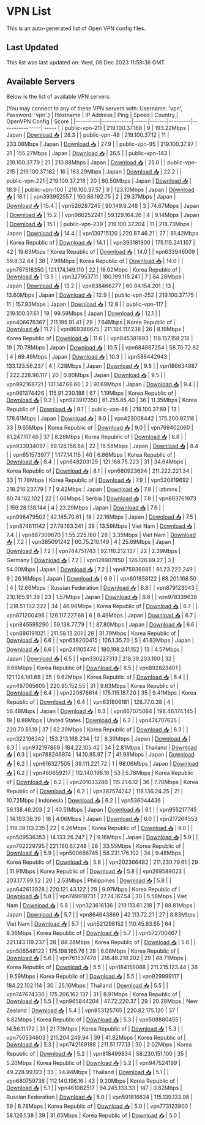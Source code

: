 # VPN List

This is an auto-generated list of Open VPN config files.

## Last Updated

This list was last updated on: Wed, 06 Dec 2023 11:59:36 GMT.

## Available Servers

Below is the list of available VPN servers:

(You may connect to any of these VPN servers with: Username: 'vpn', Password: 'vpn'.)
| Hostname | IP Address | Ping | Speed | Country | OpenVPN Config | Score |
|----------|------------|------|-------|---------|----------------| ----- |
| public-vpn-211 | 219.100.37.168 | 9 | 193.22Mbps | Japan | [Download 📥](./configs/server_0_JP.ovpn) | 28.3 |
| public-vpn-48 | 219.100.37.12 | 11 | 233.08Mbps | Japan | [Download 📥](./configs/server_1_JP.ovpn) | 27.9 |
| public-vpn-95 | 219.100.37.97 | 21 | 155.27Mbps | Japan | [Download 📥](./configs/server_2_JP.ovpn) | 26.5 |
| public-vpn-143 | 219.100.37.79 | 21 | 210.88Mbps | Japan | [Download 📥](./configs/server_3_JP.ovpn) | 25.0 |
| public-vpn-215 | 219.100.37.182 | 16 | 163.29Mbps | Japan | [Download 📥](./configs/server_4_JP.ovpn) | 22.2 |
| public-vpn-221 | 219.100.37.218 | 20 | 60.50Mbps | Japan | [Download 📥](./configs/server_5_JP.ovpn) | 18.9 |
| public-vpn-100 | 219.100.37.57 | 9 | 123.10Mbps | Japan | [Download 📥](./configs/server_6_JP.ovpn) | 18.1 |
| vpn393952557 | 160.86.192.75 | 2 | 29.37Mbps | Japan | [Download 📥](./configs/server_7_JP.ovpn) | 15.4 |
| vpn526287245 | 90.149.8.248 | 3 | 74.67Mbps | Japan | [Download 📥](./configs/server_8_JP.ovpn) | 15.2 |
| vpn986252241 | 59.129.164.26 | 4 | 9.14Mbps | Japan | [Download 📥](./configs/server_9_JP.ovpn) | 15.1 |
| public-vpn-239 | 219.100.37.204 | 11 | 218.73Mbps | Japan | [Download 📥](./configs/server_10_JP.ovpn) | 14.4 |
| vpn139715120 | 220.87.46.21 | 27 | 81.42Mbps | Korea Republic of | [Download 📥](./configs/server_11_KR.ovpn) | 14.1 |
| vpn393181900 | 175.115.241.107 | 42 | 19.63Mbps | Korea Republic of | [Download 📥](./configs/server_12_KR.ovpn) | 14.0 |
| vpn633946009 | 59.8.32.44 | 38 | 7.98Mbps | Korea Republic of | [Download 📥](./configs/server_13_KR.ovpn) | 14.0 |
| vpn787518350 | 121.174.149.110 | 22 | 16.02Mbps | Korea Republic of | [Download 📥](./configs/server_14_KR.ovpn) | 13.5 |
| vpn327953711 | 180.199.115.241 | 7 | 84.28Mbps | Japan | [Download 📥](./configs/server_15_JP.ovpn) | 13.2 |
| vpn638466277 | 60.94.154.201 | 13 | 13.60Mbps | Japan | [Download 📥](./configs/server_16_JP.ovpn) | 12.9 |
| public-vpn-252 | 219.100.37.175 | 11 | 157.93Mbps | Japan | [Download 📥](./configs/server_17_JP.ovpn) | 12.8 |
| public-vpn-117 | 219.100.37.61 | 19 | 99.59Mbps | Japan | [Download 📥](./configs/server_18_JP.ovpn) | 12.1 |
| vpn406676367 | 211.195.91.41 | 29 | 7.64Mbps | Korea Republic of | [Download 📥](./configs/server_19_KR.ovpn) | 11.7 |
| vpn869386675 | 211.184.117.238 | 26 | 8.19Mbps | Korea Republic of | [Download 📥](./configs/server_20_KR.ovpn) | 11.6 |
| vpn845381893 | 118.157.158.218 | 19 | 70.78Mbps | Japan | [Download 📥](./configs/server_21_JP.ovpn) | 10.5 |
| vpn684867254 | 58.70.72.82 | 4 | 69.49Mbps | Japan | [Download 📥](./configs/server_22_JP.ovpn) | 10.3 |
| vpn586442943 | 133.123.56.237 | 4 | 7.28Mbps | Japan | [Download 📥](./configs/server_23_JP.ovpn) | 9.8 |
| vpn186634887 | 222.228.96.117 | 20 | 0.80Mbps | Japan | [Download 📥](./configs/server_24_JP.ovpn) | 9.5 |
| vpn992168721 | 131.147.66.60 | 2 | 97.69Mbps | Japan | [Download 📥](./configs/server_25_JP.ovpn) | 9.4 |
| vpn961374426 | 115.91.230.188 | 67 | 1.19Mbps | Korea Republic of | [Download 📥](./configs/server_26_KR.ovpn) | 9.2 |
| vpn923917350 | 61.255.85.40 | 36 | 11.35Mbps | Korea Republic of | [Download 📥](./configs/server_27_KR.ovpn) | 9.1 |
| public-vpn-86 | 219.100.37.69 | 13 | 178.61Mbps | Japan | [Download 📥](./configs/server_28_JP.ovpn) | 9.0 |
| vpn423008442 | 175.200.97.118 | 33 | 9.65Mbps | Korea Republic of | [Download 📥](./configs/server_29_KR.ovpn) | 9.0 |
| vpn769402060 | 61.247.117.46 | 37 | 8.28Mbps | Korea Republic of | [Download 📥](./configs/server_30_KR.ovpn) | 8.8 |
| vpn933934097 | 59.128.156.84 | 22 | 16.58Mbps | Japan | [Download 📥](./configs/server_31_JP.ovpn) | 8.4 |
| vpn651573977 | 1.177.14.115 | 40 | 6.86Mbps | Korea Republic of | [Download 📥](./configs/server_32_KR.ovpn) | 8.4 |
| vpn648203125 | 121.168.75.223 | 31 | 34.64Mbps | Korea Republic of | [Download 📥](./configs/server_33_KR.ovpn) | 8.1 |
| vpn660923694 | 211.222.221.34 | 33 | 11.78Mbps | Korea Republic of | [Download 📥](./configs/server_34_KR.ovpn) | 7.9 |
| vpn520819692 | 218.216.237.79 | 7 | 9.42Mbps | Japan | [Download 📥](./configs/server_35_JP.ovpn) | 7.8 |
| izbmns | 80.74.162.102 | 22 | 1.66Mbps | Serbia | [Download 📥](./configs/server_36_RS.ovpn) | 7.8 |
| vpn893761973 | 159.28.138.144 | 4 | 23.29Mbps | Japan | [Download 📥](./configs/server_37_JP.ovpn) | 7.6 |
| vpn996479502 | 42.145.70.61 | 18 | 22.16Mbps | Japan | [Download 📥](./configs/server_38_JP.ovpn) | 7.5 |
| vpn874611142 | 27.79.163.241 | 38 | 13.59Mbps | Viet Nam | [Download 📥](./configs/server_39_VN.ovpn) | 7.4 |
| vpn887309670 | 1.55.225.160 | 28 | 3.35Mbps | Viet Nam | [Download 📥](./configs/server_40_VN.ovpn) | 7.2 |
| vpn385091242 | 60.75.210.149 | 4 | 25.69Mbps | Japan | [Download 📥](./configs/server_41_JP.ovpn) | 7.2 |
| vpn744751743 | 92.116.212.137 | 22 | 2.39Mbps | Germany | [Download 📥](./configs/server_42_DE.ovpn) | 7.2 |
| vpn128907850 | 126.126.89.27 | 3 | 54.00Mbps | Japan | [Download 📥](./configs/server_43_JP.ovpn) | 7.2 |
| vpn875936885 | 81.23.222.249 | 9 | 26.16Mbps | Japan | [Download 📥](./configs/server_44_JP.ovpn) | 6.9 |
| vpn801858122 | 88.201.168.50 | 4 | 12.66Mbps | Russian Federation | [Download 📥](./configs/server_45_RU.ovpn) | 6.8 |
| vpn879123043 | 210.165.91.39 | 23 | 1.57Mbps | Japan | [Download 📥](./configs/server_46_JP.ovpn) | 6.8 |
| vpn978339638 | 218.51.132.222 | 34 | 46.96Mbps | Korea Republic of | [Download 📥](./configs/server_47_KR.ovpn) | 6.7 |
| vpn871200496 | 126.117.227.68 | 6 | 9.49Mbps | Japan | [Download 📥](./configs/server_48_JP.ovpn) | 6.7 |
| vpn845595290 | 59.138.77.79 | 1 | 87.80Mbps | Japan | [Download 📥](./configs/server_49_JP.ovpn) | 6.6 |
| vpn886191021 | 211.58.13.201 | 28 | 31.79Mbps | Korea Republic of | [Download 📥](./configs/server_50_KR.ovpn) | 6.6 |
| vpn658200415 | 126.1.35.70 | 5 | 41.83Mbps | Japan | [Download 📥](./configs/server_51_JP.ovpn) | 6.6 |
| vpn241105474 | 180.198.241.152 | 13 | 4.57Mbps | Japan | [Download 📥](./configs/server_52_JP.ovpn) | 6.5 |
| vpn330227313 | 218.39.203.160 | 32 | 9.66Mbps | Korea Republic of | [Download 📥](./configs/server_53_KR.ovpn) | 6.5 |
| vpn892823401 | 121.124.141.68 | 35 | 9.62Mbps | Korea Republic of | [Download 📥](./configs/server_54_KR.ovpn) | 6.4 |
| vpn497065605 | 220.95.152.55 | 31 | 9.63Mbps | Korea Republic of | [Download 📥](./configs/server_55_KR.ovpn) | 6.4 |
| vpn220876614 | 175.115.187.20 | 35 | 9.41Mbps | Korea Republic of | [Download 📥](./configs/server_56_KR.ovpn) | 6.4 |
| vpn631806181 | 126.77.0.38 | 4 | 56.48Mbps | Japan | [Download 📥](./configs/server_57_JP.ovpn) | 6.3 |
| vpn867075084 | 198.46.174.145 | 19 | 8.88Mbps | United States | [Download 📥](./configs/server_58_US.ovpn) | 6.3 |
| vpn474707625 | 220.70.81.19 | 37 | 62.39Mbps | Korea Republic of | [Download 📥](./configs/server_59_KR.ovpn) | 6.3 |
| vpn322196242 | 153.213.168.234 | 12 | 8.39Mbps | Japan | [Download 📥](./configs/server_60_JP.ovpn) | 6.3 |
| vpn932197869 | 184.22.105.42 | 34 | 2.81Mbps | Thailand | [Download 📥](./configs/server_61_TH.ovpn) | 6.3 |
| vpn788246974 | 14.10.85.97 | 7 | 41.98Mbps | Japan | [Download 📥](./configs/server_62_JP.ovpn) | 6.2 |
| vpn616327505 | 39.111.221.72 | 1 | 98.06Mbps | Japan | [Download 📥](./configs/server_63_JP.ovpn) | 6.2 |
| vpn460659217 | 112.140.196.16 | 53 | 5.78Mbps | Korea Republic of | [Download 📥](./configs/server_64_KR.ovpn) | 6.2 |
| vpn201033286 | 115.21.6.12 | 36 | 7.70Mbps | Korea Republic of | [Download 📥](./configs/server_65_KR.ovpn) | 6.2 |
| vpn387574242 | 118.136.24.25 | 21 | 10.72Mbps | Indonesia | [Download 📥](./configs/server_66_ID.ovpn) | 6.2 |
| vpn536044436 | 59.138.46.203 | 2 | 40.51Mbps | Japan | [Download 📥](./configs/server_67_JP.ovpn) | 6.1 |
| vpn955217745 | 14.193.36.39 | 16 | 4.06Mbps | Japan | [Download 📥](./configs/server_68_JP.ovpn) | 6.0 |
| vpn217264553 | 118.39.113.235 | 22 | 9.26Mbps | Korea Republic of | [Download 📥](./configs/server_69_KR.ovpn) | 6.0 |
| vpn509536353 | 14.133.26.247 | 7 | 9.16Mbps | Japan | [Download 📥](./configs/server_70_JP.ovpn) | 5.9 |
| vpn702229795 | 221.160.67.248 | 28 | 33.55Mbps | Korea Republic of | [Download 📥](./configs/server_71_KR.ovpn) | 5.9 |
| vpn500686745 | 58.231.176.102 | 34 | 9.48Mbps | Korea Republic of | [Download 📥](./configs/server_72_KR.ovpn) | 5.8 |
| vpn202366482 | 211.230.79.61 | 29 | 11.91Mbps | Korea Republic of | [Download 📥](./configs/server_73_KR.ovpn) | 5.8 |
| vpn269589023 | 203.177.99.52 | 20 | 2.53Mbps | Philippines | [Download 📥](./configs/server_74_PH.ovpn) | 5.8 |
| vpn642613928 | 220.121.43.122 | 29 | 9.97Mbps | Korea Republic of | [Download 📥](./configs/server_75_KR.ovpn) | 5.8 |
| vpn749918731 | 27.74.167.54 | 30 | 5.58Mbps | Viet Nam | [Download 📥](./configs/server_76_VN.ovpn) | 5.8 |
| vpn323616136 | 219.113.61.218 | 7 | 88.81Mbps | Japan | [Download 📥](./configs/server_77_JP.ovpn) | 5.7 |
| vpn864643869 | 42.113.72.21 | 27 | 8.83Mbps | Viet Nam | [Download 📥](./configs/server_78_VN.ovpn) | 5.7 |
| vpn521298152 | 110.45.83.65 | 64 | 8.36Mbps | Korea Republic of | [Download 📥](./configs/server_79_KR.ovpn) | 5.7 |
| vpn572700467 | 221.143.119.237 | 28 | 88.28Mbps | Korea Republic of | [Download 📥](./configs/server_80_KR.ovpn) | 5.6 |
| vpn506548122 | 175.198.165.76 | 28 | 6.08Mbps | Korea Republic of | [Download 📥](./configs/server_81_KR.ovpn) | 5.6 |
| vpn761537478 | 218.48.218.202 | 29 | 48.71Mbps | Korea Republic of | [Download 📥](./configs/server_82_KR.ovpn) | 5.5 |
| vpn184159088 | 211.215.123.44 | 36 | 9.59Mbps | Korea Republic of | [Download 📥](./configs/server_83_KR.ovpn) | 5.5 |
| vpn929999117 | 184.22.102.114 | 30 | 25.16Mbps | Thailand | [Download 📥](./configs/server_84_TH.ovpn) | 5.5 |
| vpn747674330 | 175.206.162.137 | 31 | 8.91Mbps | Korea Republic of | [Download 📥](./configs/server_85_KR.ovpn) | 5.5 |
| vpn965844204 | 47.72.220.37 | 29 | 20.28Mbps | New Zealand | [Download 📥](./configs/server_86_NZ.ovpn) | 5.4 |
| vpn853125765 | 220.82.175.120 | 37 | 8.82Mbps | Korea Republic of | [Download 📥](./configs/server_87_KR.ovpn) | 5.3 |
| vpn508880455 | 14.56.11.172 | 31 | 21.73Mbps | Korea Republic of | [Download 📥](./configs/server_88_KR.ovpn) | 5.3 |
| vpn750534603 | 211.204.249.94 | 39 | 41.82Mbps | Korea Republic of | [Download 📥](./configs/server_89_KR.ovpn) | 5.3 |
| vpn742169188 | 211.51.177.13 | 30 | 2.02Mbps | Korea Republic of | [Download 📥](./configs/server_90_KR.ovpn) | 5.2 |
| vpn818499834 | 58.230.151.100 | 35 | 5.20Mbps | Korea Republic of | [Download 📥](./configs/server_91_KR.ovpn) | 5.2 |
| vpn947524199 | 49.228.99.123 | 33 | 34.94Mbps | Thailand | [Download 📥](./configs/server_92_TH.ovpn) | 5.1 |
| vpn680759736 | 112.140.196.16 | 43 | 9.20Mbps | Korea Republic of | [Download 📥](./configs/server_93_KR.ovpn) | 5.1 |
| vpn461082517 | 94.245.133.33 | 147 | 0.82Mbps | Russian Federation | [Download 📥](./configs/server_94_RU.ovpn) | 5.0 |
| vpn591816624 | 115.139.133.98 | 59 | 8.78Mbps | Korea Republic of | [Download 📥](./configs/server_95_KR.ovpn) | 5.0 |
| vpn773123800 | 58.126.1.38 | 39 | 31.65Mbps | Korea Republic of | [Download 📥](./configs/server_96_KR.ovpn) | 5.0 |
